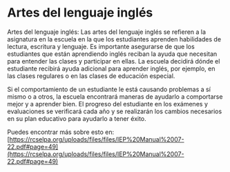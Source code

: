 # Artes del lenguaje inglés
Artes del lenguaje inglés: Las artes del lenguaje inglés se refieren a la asignatura en la escuela en la que los estudiantes aprenden habilidades de lectura, escritura y lenguaje. Es importante asegurarse de que los estudiantes que están aprendiendo inglés reciban la ayuda que necesitan para entender las clases y participar en ellas. La escuela decidirá dónde el estudiante recibirá ayuda adicional para aprender inglés, por ejemplo, en las clases regulares o en las clases de educación especial.

Si el comportamiento de un estudiante le está causando problemas a sí mismo o a otros, la escuela encontrará maneras de ayudarlo a comportarse mejor y a aprender bien. El progreso del estudiante en los exámenes y evaluaciones se verificará cada año y se realizarán los cambios necesarios en su plan educativo para ayudarlo a tener éxito.

Puedes encontrar más sobre esto en: [https://rcselpa.org/uploads/files/files/IEP%20Manual%2007-22.pdf#page=49](https://rcselpa.org/uploads/files/files/IEP%20Manual%2007-22.pdf#page=49)
